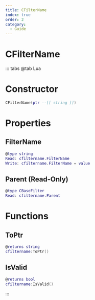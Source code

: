 ```yaml
---
title: CFilterName
index: true
order: 2
category:
  - Guide
---
```


# CFilterName

::: tabs
@tab Lua
# Constructor
```lua
CFilterName(ptr --[[ string ]])
```
# Properties
## FilterName 
```lua
@type string
Read: cfiltername.FilterName
Write: cfiltername.FilterName = value
```
## Parent (Read-Only)
```lua
@type CBaseFilter
Read: cfiltername.Parent
```
# Functions
## ToPtr
```lua
@returns string
cfiltername:ToPtr()
```
## IsValid
```lua
@returns bool
cfiltername:IsValid()
```

:::